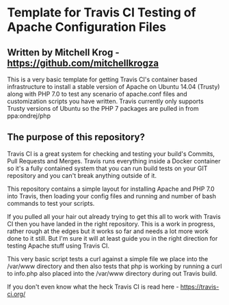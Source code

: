 # Template for Travis CI Testing of Apache Configuration Files
## Written by Mitchell Krog - https://github.com/mitchellkrogza

This is a very basic template for getting Travis CI's container based infrastructure to install a stable version of Apache on Ubuntu 14.04 (Trusty) along with PHP 7.0 to test any scenario of apache.conf files and customization scripts you have written. Travis currently only supports Trusty versions of Ubuntu so the PHP 7 packages are pulled in from ppa:ondrej/php

## The purpose of this repository?

Travis CI is a great system for checking and testing your build's Commits, Pull Requests and Merges. Travis runs everything inside a Docker container so it's a fully contained system that you can run build tests on your GIT repository and you can't break anything outside of it.

This repository contains a simple layout for installing Apache and PHP 7.0 into Travis, then loading your config files and running and number of bash commands to test your scripts.

If you pulled all your hair out already trying to get this all to work with Travis CI then you have landed in the right repository. This is a work in progress, rather rough at the edges but it works so far and needs a lot more work done to it still. But I'm sure it will at least guide you in the right direction for testing Apache stuff using Travis CI.

This very basic script tests a curl against a simple file we place into the /var/www directory and then also tests that php is working by running a curl to info.php also placed into the /var/www directory during out Travis build.

If you don't even know what the heck Travis CI is read here - https://travis-ci.org/

